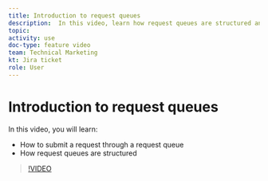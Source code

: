 ```yaml
---
title: Introduction to request queues
description:  In this video, learn how request queues are structured and how to submit a request.
topic:
activity: use
doc-type: feature video
team: Technical Marketing
kt: Jira ticket
role: User
---
```

# Introduction to request queues

In this video, you will learn:

* How to submit a request through a request queue
* How request queues are structured

>[!VIDEO](https://video.tv.adobe.com/v/335220/?quality=12&learn=on)

